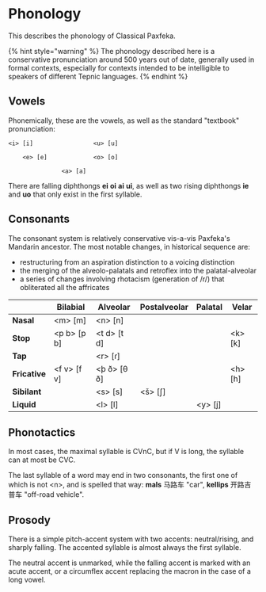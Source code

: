 # Phonology

This describes the phonology of Classical Paxfeka.

{% hint style="warning" %}
The phonology described here is a conservative pronunciation around 500 years out of date, generally used in formal contexts, especially for contexts intended to be intelligible to speakers of different Tepnic languages.
{% endhint %}

## Vowels

Phonemically, these are the vowels, as well as the standard "textbook" pronunciation:

```
<i> [i]                 <u> [u]

    <e> [e]             <o> [o]

               <a> [a]
```

There are falling diphthongs **ei** **oi** **ai** **ui**, as well as two rising diphthongs **ie** and **uo** that only exist in the first syllable.

## Consonants

The consonant system is relatively conservative vis-a-vis Paxfeka's Mandarin ancestor. The most notable changes, in historical sequence are:

- restructuring from an aspiration distinction to a voicing distinction
- the merging of the alveolo-palatals and retroflex into the palatal-alveolar
- a series of changes involving rhotacism (generation of /r/) that obliterated all the affricates

|               | Bilabial     | Alveolar     | Postalveolar | Palatal  | Velar    |
| ------------- | ------------ | ------------ | ------------ | -------- | -------- |
| **Nasal**     | \<m> [m]     | \<n> [n]     |              |          |          |
| **Stop**      | \<p b> [p b] | \<t d> [t d] |              |          | \<k> [k] |
| **Tap**       |              | \<r> [ɾ]     |              |          |          |
| **Fricative** | \<f v> [f v] | \<þ ð> [θ ð] |              |          | \<h> [h] |
| **Sibilant**  |              | \<s> [s]     | \<š> [ʃ]     |          |          |
| **Liquid**    |              | \<l> [l]     |              | \<y> [j] |          |

## Phonotactics

In most cases, the maximal syllable is CVnC, but if V is long, the syllable can at most be CVC.

The last syllable of a word may end in two consonants, the first one of which is not \<n>, and is spelled that way: **mals** 马路车 "car", **kellips** 开路吉普车 "off-road vehicle".

## Prosody

There is a simple pitch-accent system with two accents: neutral/rising, and sharply falling. The accented syllable is almost always the first syllable.

The neutral accent is unmarked, while the falling accent is marked with an acute accent, or a circumflex accent replacing the macron in the case of a long vowel.
